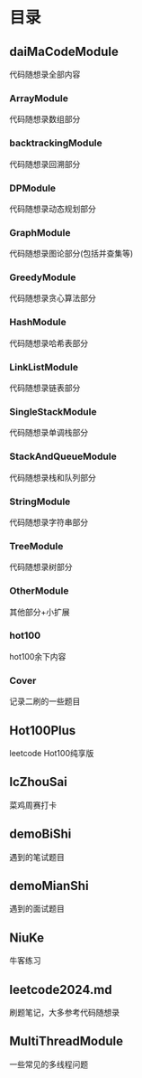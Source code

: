 # 目录
## daiMaCodeModule
代码随想录全部内容
### ArrayModule
代码随想录数组部分
### backtrackingModule
代码随想录回溯部分
### DPModule
代码随想录动态规划部分
### GraphModule
代码随想录图论部分(包括并查集等)
### GreedyModule
代码随想录贪心算法部分
### HashModule
代码随想录哈希表部分
### LinkListModule
代码随想录链表部分
### SingleStackModule
代码随想录单调栈部分
### StackAndQueueModule
代码随想录栈和队列部分
### StringModule
代码随想录字符串部分
### TreeModule
代码随想录树部分
### OtherModule
其他部分+小扩展
### hot100
hot100余下内容
### Cover
记录二刷的一些题目
## Hot100Plus
leetcode Hot100纯享版
## lcZhouSai
菜鸡周赛打卡
## demoBiShi
遇到的笔试题目
## demoMianShi
遇到的面试题目
## NiuKe
牛客练习
## leetcode2024.md
刷题笔记，大多参考代码随想录
## MultiThreadModule
一些常见的多线程问题
